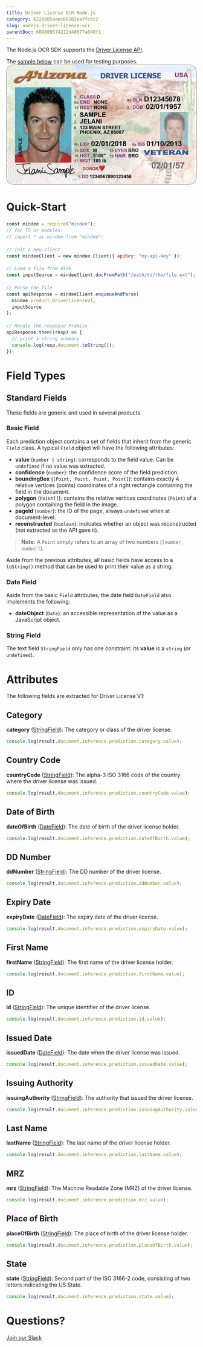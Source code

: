 ```yaml
---
title: Driver License OCR Node.js
category: 622b805aaec68102ea7fcbc2
slug: nodejs-driver-license-ocr
parentDoc: 609809574212d40077a040f1
---
```

The Node.js OCR SDK supports the [Driver License API](https://platform.mindee.com/mindee/driver_license).

The [sample below](https://github.com/mindee/client-lib-test-data/blob/main/products/driver_license/default_sample.jpg) can be used for testing purposes.
![Driver License sample](https://github.com/mindee/client-lib-test-data/blob/main/products/driver_license/default_sample.jpg?raw=true)

# Quick-Start
```js
const mindee = require("mindee");
// for TS or modules:
// import * as mindee from "mindee";

// Init a new client
const mindeeClient = new mindee.Client({ apiKey: "my-api-key" });

// Load a file from disk
const inputSource = mindeeClient.docFromPath("/path/to/the/file.ext");

// Parse the file
const apiResponse = mindeeClient.enqueueAndParse(
  mindee.product.DriverLicenseV1,
  inputSource
);

// Handle the response Promise
apiResponse.then((resp) => {
  // print a string summary
  console.log(resp.document.toString());
});
```
# Field Types
## Standard Fields
These fields are generic and used in several products.

### Basic Field
Each prediction object contains a set of fields that inherit from the generic `Field` class.
A typical `Field` object will have the following attributes:

* **value** (`number | string`): corresponds to the field value. Can be `undefined` if no value was extracted.
* **confidence** (`number`): the confidence score of the field prediction.
* **boundingBox** (`[Point, Point, Point, Point]`): contains exactly 4 relative vertices (points) coordinates of a right rectangle containing the field in the document.
* **polygon** (`Point[]`): contains the relative vertices coordinates (`Point`) of a polygon containing the field in the image.
* **pageId** (`number`): the ID of the page, always `undefined` when at document-level.
* **reconstructed** (`boolean`): indicates whether an object was reconstructed (not extracted as the API gave it).

> **Note:** A `Point` simply refers to an array of two numbers (`[number, number]`).


Aside from the previous attributes, all basic fields have access to a `toString()` method that can be used to print their value as a string.

### Date Field
Aside from the basic `Field` attributes, the date field `DateField` also implements the following: 

* **dateObject** (`Date`): an accessible representation of the value as a JavaScript object.

### String Field
The text field `StringField` only has one constraint: its **value** is a `string` (or `undefined`).

# Attributes
The following fields are extracted for Driver License V1:

## Category
**category** ([StringField](#string-field)): The category or class of the driver license.

```js
console.log(result.document.inference.prediction.category.value);
```

## Country Code
**countryCode** ([StringField](#string-field)): The alpha-3 ISO 3166 code of the country where the driver license was issued.

```js
console.log(result.document.inference.prediction.countryCode.value);
```

## Date of Birth
**dateOfBirth** ([DateField](#date-field)): The date of birth of the driver license holder.

```js
console.log(result.document.inference.prediction.dateOfBirth.value);
```

## DD Number
**ddNumber** ([StringField](#string-field)): The DD number of the driver license.

```js
console.log(result.document.inference.prediction.ddNumber.value);
```

## Expiry Date
**expiryDate** ([DateField](#date-field)): The expiry date of the driver license.

```js
console.log(result.document.inference.prediction.expiryDate.value);
```

## First Name
**firstName** ([StringField](#string-field)): The first name of the driver license holder.

```js
console.log(result.document.inference.prediction.firstName.value);
```

## ID
**id** ([StringField](#string-field)): The unique identifier of the driver license.

```js
console.log(result.document.inference.prediction.id.value);
```

## Issued Date
**issuedDate** ([DateField](#date-field)): The date when the driver license was issued.

```js
console.log(result.document.inference.prediction.issuedDate.value);
```

## Issuing Authority
**issuingAuthority** ([StringField](#string-field)): The authority that issued the driver license.

```js
console.log(result.document.inference.prediction.issuingAuthority.value);
```

## Last Name
**lastName** ([StringField](#string-field)): The last name of the driver license holder.

```js
console.log(result.document.inference.prediction.lastName.value);
```

## MRZ
**mrz** ([StringField](#string-field)): The Machine Readable Zone (MRZ) of the driver license.

```js
console.log(result.document.inference.prediction.mrz.value);
```

## Place of Birth
**placeOfBirth** ([StringField](#string-field)): The place of birth of the driver license holder.

```js
console.log(result.document.inference.prediction.placeOfBirth.value);
```

## State
**state** ([StringField](#string-field)): Second part of the ISO 3166-2 code, consisting of two letters indicating the US State.

```js
console.log(result.document.inference.prediction.state.value);
```

# Questions?
[Join our Slack](https://join.slack.com/t/mindee-community/shared_invite/zt-2d0ds7dtz-DPAF81ZqTy20chsYpQBW5g)
